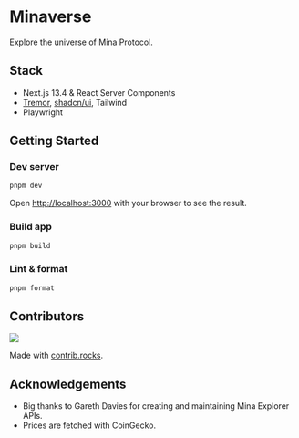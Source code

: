 # Minaverse

Explore the universe of Mina Protocol.

## Stack

- Next.js 13.4 & React Server Components
- [Tremor](https://www.tremor.so/components), [shadcn/ui](https://ui.shadcn.com/), Tailwind
- Playwright

## Getting Started

### Dev server

```bash
pnpm dev
```

Open [http://localhost:3000](http://localhost:3000) with your browser to see the result.

### Build app

```bash
pnpm build
```

### Lint & format

```bash
pnpm format
```

## Contributors

<a href="https://github.com/palladians/minaverse/graphs/contributors">
  <img src="https://contrib.rocks/image?repo=palladians/minaverse" />
</a>

Made with [contrib.rocks](https://contrib.rocks).

## Acknowledgements

- Big thanks to Gareth Davies for creating and maintaining Mina Explorer APIs.
- Prices are fetched with CoinGecko.

